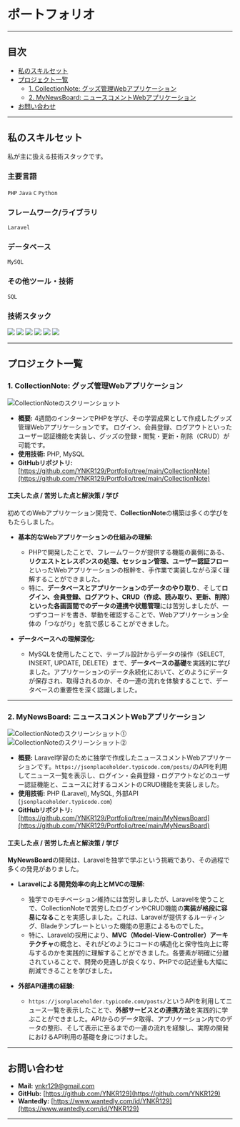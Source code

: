 # ポートフォリオ

---

## 目次

- [私のスキルセット](#私のスキルセット)
- [プロジェクト一覧](#プロジェクト一覧)
  - [1. CollectionNote: グッズ管理Webアプリケーション](#1-collectionnote-グッズ管理webアプリケーション)
  - [2. MyNewsBoard: ニュースコメントWebアプリケーション](#2-mynewsboard-ニュースコメントwebアプリケーション)
- [お問い合わせ](#お問い合わせ)

---

## 私のスキルセット

私が主に扱える技術スタックです。

### 主要言語
`PHP` `Java` `C` `Python`

### フレームワーク/ライブラリ
`Laravel`

### データベース
`MySQL`

### その他ツール・技術
`SQL`

### 技術スタック
<p>
  <img src="https://img.shields.io/badge/-PHP-777BB4?style=flat-square&logo=php&logoColor=white"/>
  <img src="https://img.shields.io/badge/-Java-007396?style=flat-square&logo=java&logoColor=white"/>
  <img src="https://img.shields.io/badge/-C-A8B9CC?style=flat-square&logo=c&logoColor=white"/>
  <img src="https://img.shields.io/badge/-Python-3776AB?style=flat-square&logo=python&logoColor=white"/>
  <img src="https://img.shields.io/badge/-Laravel-FF2D20?style=flat-square&logo=laravel&logoColor=white"/>
  <img src="https://img.shields.io/badge/-MySQL-4479A1?style=flat-square&logo=mysql&logoColor=white"/>
</p>

---

## プロジェクト一覧

### 1. CollectionNote: グッズ管理Webアプリケーション

![CollectionNoteのスクリーンショット](https://github.com/YNKR129/Portfolio/tree/main/images/CollectionNote/index.png)

-   **概要:** 4週間のインターンでPHPを学び、その学習成果として作成したグッズ管理Webアプリケーションです。
    ログイン、会員登録、ログアウトといったユーザー認証機能を実装し、グッズの登録・閲覧・更新・削除（CRUD）が可能です。
-   **使用技術:** PHP, MySQL
-   **GitHubリポジトリ:** [https://github.com/YNKR129/Portfolio/tree/main/CollectionNote](https://github.com/YNKR129/Portfolio/tree/main/CollectionNote) 

#### 工夫した点 / 苦労した点と解決策 / 学び

初めてのWebアプリケーション開発で、**CollectionNote**の構築は多くの学びをもたらしました。

* **基本的なWebアプリケーションの仕組みの理解:**
    * PHPで開発したことで、フレームワークが提供する機能の裏側にある、**リクエストとレスポンスの処理、セッション管理、ユーザー認証フロー**といったWebアプリケーションの根幹を、手作業で実装しながら深く理解することができました。
    * 特に、**データベースとアプリケーションのデータのやり取り**、そして**ログイン、会員登録、ログアウト、CRUD（作成、読み取り、更新、削除）といった各画面間でのデータの連携や状態管理**には苦労しましたが、一つずつコードを書き、挙動を確認することで、Webアプリケーション全体の「つながり」を肌で感じることができました。

* **データベースへの理解深化:**
    * MySQLを使用したことで、テーブル設計からデータの操作（SELECT, INSERT, UPDATE, DELETE）まで、**データベースの基礎**を実践的に学びました。アプリケーションのデータ永続化において、どのようにデータが保存され、取得されるのか、その一連の流れを体験することで、データベースの重要性を深く認識しました。

---

### 2. MyNewsBoard: ニュースコメントWebアプリケーション

![CollectionNoteのスクリーンショット⓵](https://github.com/YNKR129/Portfolio/tree/main/images/MyNewsBoard/index.png)
![CollectionNoteのスクリーンショット⓶](https://github.com/YNKR129/Portfolio/tree/main/images/MyNewsBoard/show.png)

-   **概要:** Laravel学習のために独学で作成したニュースコメントWebアプリケーションです。`https://jsonplaceholder.typicode.com/posts/`のAPIを利用してニュース一覧を表示し、ログイン・会員登録・ログアウトなどのユーザー認証機能と、ニュースに対するコメントのCRUD機能を実装しました。
-   **使用技術:** PHP (Laravel), MySQL, 外部API (`jsonplaceholder.typicode.com`)
-   **GitHubリポジトリ:** [https://github.com/YNKR129/Portfolio/tree/main/MyNewsBoard](https://github.com/YNKR129/Portfolio/tree/main/MyNewsBoard)

#### 工夫した点 / 苦労した点と解決策 / 学び

**MyNewsBoard**の開発は、Laravelを独学で学ぶという挑戦であり、その過程で多くの発見がありました。

* **Laravelによる開発効率の向上とMVCの理解:**
    * 独学でのモチベーション維持には苦労しましたが、Laravelを使うことで、CollectionNoteで苦労したログインやCRUD機能の**実装が格段に容易になる**ことを実感しました。これは、Laravelが提供するルーティング、Bladeテンプレートといった機能の恩恵によるものでした。
    * 特に、Laravelの採用により、**MVC（Model-View-Controller）アーキテクチャ**の概念と、それがどのようにコードの構造化と保守性向上に寄与するのかを実践的に理解することができました。各要素が明確に分離されていることで、開発の見通しが良くなり、PHPでの記述量も大幅に削減できることを学びました。

* **外部API連携の経験:**
    * `https://jsonplaceholder.typicode.com/posts/`というAPIを利用してニュース一覧を表示したことで、**外部サービスとの連携方法**を実践的に学ぶことができました。APIからのデータ取得、アプリケーション内でのデータの整形、そして表示に至るまでの一連の流れを経験し、実際の開発におけるAPI利用の基礎を身につけました。

---

## お問い合わせ 

-   **Mail:** [ynkr129@gmail.com](ynkr129@gmail.com)
-   **GitHub:** [https://github.com/YNKR129](https://github.com/YNKR129)
-   **Wantedly:** [https://www.wantedly.com/id/YNKR129](https://www.wantedly.com/id/YNKR129)

---